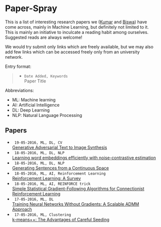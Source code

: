 # Paper-Spray

This is a list of interesting research papers we ([Kumar](https://github.com/kumarkrishna) and [Biswa](https://github.com/biswajitsc)) have come across, mainly in Machine Learning, but definitely not limited to it. This is mainly an initiative to inculcate a reading habit among ourselves. Suggested reads are always welcome!

We would try submit only links which are freely available, but we may also add few links which can be accessed freely only from an university network.

Entry format:
> * ```Date Added, Keywords```  
> Paper Title

Abbreviations:
* ML: Machine learning
* AI: Artificial Intelligence
* DL: Deep Learning
* NLP: Natural Language Processing

<!---
Instructions:
* Add new papers at the top.
* For each entry add two or more spaces at the end of line 1 to enter a newline.
-->


## Papers
* ``` 19-05-2016, ML, DL, CV```  
[Generative Adversarial Text to Image Synthesis](http://arxiv.org/pdf/1605.05396v1.pdf)
* ``` 18-05-2016, ML, DL, NLP```  
[Learning word embeddings efficiently with noise-contrastive estimation](https://papers.nips.cc/paper/5165-learning-word-embeddings-efficiently-with-noise-contrastive-estimation.pdf)
* ``` 18-05-2016, ML, DL, NLP```  
[Generating Sentences from a Continuous Space](http://arxiv.org/pdf/1511.06349v4.pdf)
* ``` 18-05-2016, ML, AI, Reinforcement Learning```  
[Reinforcement Learning: A Survey](https://www.jair.org/media/301/live-301-1562-jair.pdf)
* ``` 18-05-2016, ML, AI, REINFORCE trick```  
[Simple Statistical Gradient-Following Algorithms for Connectionist Reinforcement Learning](http://www-anw.cs.umass.edu/~barto/courses/cs687/williams92simple.pdf)
* ``` 17-05-2016, ML, DL```  
[Training Neural Networks Without Gradients: A Scalable ADMM Approach](http://arxiv.org/pdf/1605.02026.pdf)
* ``` 17-05-2016, ML, Clustering```  
[k-means++: The Advantages of Careful Seeding](http://ilpubs.stanford.edu:8090/778/1/2006-13.pdf)

